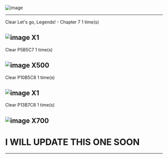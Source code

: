 ![image](https://github.com/mind-set09/DBL-Api/assets/141085830/4ae977ea-ce0c-4824-9bbd-9a606fa104ed)

----------------------------------------------
Clear Let's go, Legends! - Chapter 7 1 time(s)

![image](https://github.com/mind-set09/DBL-Api/assets/141085830/5cf3c6e5-4d72-41e0-a5e3-67c8ac54a5f5) X1
----------------------------------------------
Clear P5B5C7 1 time(s)

![image](https://github.com/mind-set09/DBL-Api/assets/141085830/6dbc6d52-c97c-479f-bf31-7d16e8cab7f1) X500
----------------------------------------------
Clear P10B5C8 1 time(s)

![image](https://github.com/mind-set09/DBL-Api/assets/141085830/a408870f-98df-4605-ac59-7378834235c0) X1
----------------------------------------------
Clear P13B7C8 1 time(s)

![image](https://github.com/mind-set09/DBL-Api/assets/141085830/4102a43b-b472-49a3-bdbb-dfc32f5198cf) X700
----------------------------------------------

# I WILL UPDATE THIS ONE SOON
----------------------------------------------
